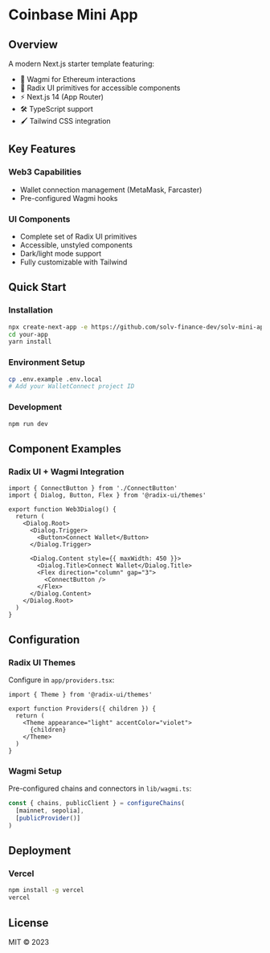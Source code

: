 # Coinbase Mini App 

## Overview

A modern Next.js starter template featuring:
- 🦊 Wagmi for Ethereum interactions
- 🎨 Radix UI primitives for accessible components
- ⚡ Next.js 14 (App Router)
- 🛠 TypeScript support
- 🖌️ Tailwind CSS integration

## Key Features

### Web3 Capabilities
- Wallet connection management (MetaMask, Farcaster)
- Pre-configured Wagmi hooks

### UI Components
- Complete set of Radix UI primitives
- Accessible, unstyled components
- Dark/light mode support
- Fully customizable with Tailwind

## Quick Start

### Installation
```bash
npx create-next-app -e https://github.com/solv-finance-dev/solv-mini-app.git
cd your-app
yarn install
```

### Environment Setup
```bash
cp .env.example .env.local
# Add your WalletConnect project ID
```

### Development
```bash
npm run dev
```

## Component Examples

### Radix UI + Wagmi Integration
```tsx
import { ConnectButton } from './ConnectButton'
import { Dialog, Button, Flex } from '@radix-ui/themes'

export function Web3Dialog() {
  return (
    <Dialog.Root>
      <Dialog.Trigger>
        <Button>Connect Wallet</Button>
      </Dialog.Trigger>
      
      <Dialog.Content style={{ maxWidth: 450 }}>
        <Dialog.Title>Connect Wallet</Dialog.Title>
        <Flex direction="column" gap="3">
          <ConnectButton />
        </Flex>
      </Dialog.Content>
    </Dialog.Root>
  )
}
```

## Configuration

### Radix UI Themes
Configure in `app/providers.tsx`:
```tsx
import { Theme } from '@radix-ui/themes'

export function Providers({ children }) {
  return (
    <Theme appearance="light" accentColor="violet">
      {children}
    </Theme>
  )
}
```

### Wagmi Setup
Pre-configured chains and connectors in `lib/wagmi.ts`:
```typescript
const { chains, publicClient } = configureChains(
  [mainnet, sepolia],
  [publicProvider()]
)
```

## Deployment

### Vercel
```bash
npm install -g vercel
vercel
```

## License

MIT © 2023 
